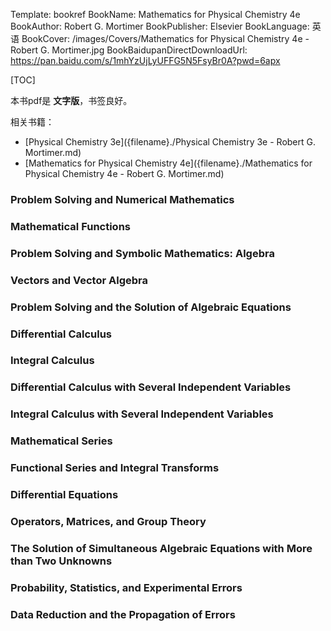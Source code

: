 Template: bookref
BookName: Mathematics for Physical Chemistry 4e
BookAuthor: Robert G. Mortimer
BookPublisher: Elsevier
BookLanguage: 英语
BookCover: /images/Covers/Mathematics for Physical Chemistry 4e - Robert G. Mortimer.jpg
BookBaidupanDirectDownloadUrl: https://pan.baidu.com/s/1mhYzUjLyUFFG5N5FsyBr0A?pwd=6apx 


[TOC]

本书pdf是 **文字版**，书签良好。

相关书籍：

- [Physical Chemistry 3e]({filename}./Physical Chemistry 3e - Robert G. Mortimer.md)
- [Mathematics for Physical Chemistry 4e]({filename}./Mathematics for Physical Chemistry 4e - Robert G. Mortimer.md)

### Problem Solving and Numerical Mathematics

### Mathematical Functions

### Problem Solving and Symbolic Mathematics: Algebra

### Vectors and Vector Algebra

### Problem Solving and the Solution of Algebraic Equations

### Differential Calculus

### Integral Calculus

### Differential Calculus with Several Independent Variables

### Integral Calculus with Several Independent Variables

### Mathematical Series

### Functional Series and Integral Transforms

### Differential Equations

### Operators, Matrices, and Group Theory

### The Solution of Simultaneous Algebraic Equations with More than Two Unknowns

### Probability, Statistics, and Experimental Errors

### Data Reduction and the Propagation of Errors